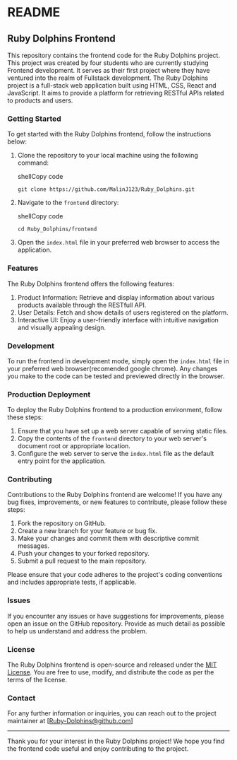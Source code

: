 ﻿# README

## Ruby Dolphins Frontend

This repository contains the frontend code for the Ruby Dolphins project. This project was created by four students who are currently studying Frontend development. It serves as their first project where they have ventured into the realm of Fullstack development. The Ruby Dolphins project is a full-stack web application built using HTML, CSS, React and JavaScript. It aims to provide a platform for retrieving RESTful APIs related to products and users.

### Getting Started

To get started with the Ruby Dolphins frontend, follow the instructions below:

1.  Clone the repository to your local machine using the following command:
    
    shellCopy code
    
    `git clone https://github.com/MalinJ123/Ruby_Dolphins.git` 
    
2.  Navigate to the `frontend` directory:
    
    shellCopy code
    
    `cd Ruby_Dolphins/frontend` 
    
3.  Open the `index.html` file in your preferred web browser to access the application.
    

### Features

The Ruby Dolphins frontend offers the following features:

1.  Product Information: Retrieve and display information about various products available through the RESTfull API.
2.  User Details: Fetch and show details of users registered on the platform.
3.  Interactive UI: Enjoy a user-friendly interface with intuitive navigation and visually appealing design.

### Development

To run the frontend in development mode, simply open the `index.html` file in your preferred web browser(recomended google chrome). Any changes you make to the code can be tested and previewed directly in the browser.

### Production Deployment

To deploy the Ruby Dolphins frontend to a production environment, follow these steps:

1.  Ensure that you have set up a web server capable of serving static files.
2.  Copy the contents of the `frontend` directory to your web server's document root or appropriate location.
3.  Configure the web server to serve the `index.html` file as the default entry point for the application.

### Contributing

Contributions to the Ruby Dolphins frontend are welcome! If you have any bug fixes, improvements, or new features to contribute, please follow these steps:

1.  Fork the repository on GitHub.
2.  Create a new branch for your feature or bug fix.
3.  Make your changes and commit them with descriptive commit messages.
4.  Push your changes to your forked repository.
5.  Submit a pull request to the main repository.

Please ensure that your code adheres to the project's coding conventions and includes appropriate tests, if applicable.

### Issues

If you encounter any issues or have suggestions for improvements, please open an issue on the GitHub repository. Provide as much detail as possible to help us understand and address the problem.

### License

The Ruby Dolphins frontend is open-source and released under the [MIT License](https://opensource.org/licenses/MIT). You are free to use, modify, and distribute the code as per the terms of the license.

### Contact

For any further information or inquiries, you can reach out to the project maintainer at [Ruby-Dolphins@github.com]

----------

Thank you for your interest in the Ruby Dolphins project! We hope you find the frontend code useful and enjoy contributing to the project.
